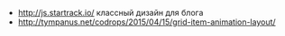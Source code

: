 + http://js.startrack.io/ классный дизайн для блога
+ http://tympanus.net/codrops/2015/04/15/grid-item-animation-layout/